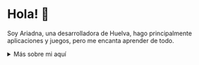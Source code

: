 # Hola! :wave:

Soy Ariadna, una desarrolladora de Huelva, hago principalmente aplicaciones y juegos, pero me encanta aprender de todo.

<details>
<summary>
  Más sobre mi aquí
</summary>

### ¿Qué es lo que hago?

Hago pequeños juegos y prototipos. Tambien hago algunas webs y aplicaciones variadas.

## Mis Habilidades 📜

### Motores de Videojuegos 👾

- Unity
- Unreal Engine 5

### Lenguajes de Programación

- C#
- C++

### Tecnologías Web

- Html
- Css

### Actualmente Aprendiendo... 📚

- Java
- SQL

### Languages 🌐

| Language      | Proficiency    |
| ------------- | -------------- |
| Español       | Nativo         |
| Inglés        | B2             |

### Mis Contactos

e-mail: ariadnadelgadodev@gmail.com

### Lugares de Interés

**- Mi Itch.io:** https://ariadna5d.itch.io/
**- Mi ArtStation:** https://www.artstation.com/ariadna5d

</details>
